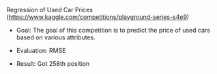 Regression of Used Car Prices (https://www.kaggle.com/competitions/playground-series-s4e9)

- Goal: The goal of this competition is to predict the price of used cars based on various attributes.

- Evaluation: RMSE

- Result: Got 258th position
